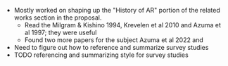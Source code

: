 - Mostly worked on shaping up the "History of AR" portion of the related works section in the proposal.
	- Read the Milgram & Kishino 1994, Krevelen et al 2010 and Azuma et al 1997; they were useful
	- Found two more papers for the subject Azuma et al 2022 and
- Need to figure out how to reference and summarize survey studies
- TODO referencing and summarizing style for survey studies
